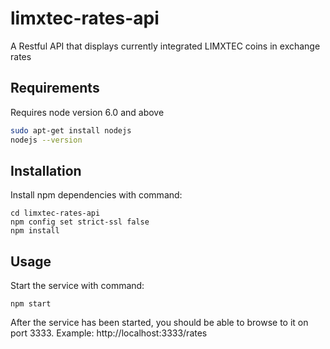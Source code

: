 # limxtec-rates-api
A Restful API that displays currently integrated LIMXTEC coins in exchange rates

## Requirements
Requires node version 6.0 and above
```sh
sudo apt-get install nodejs
nodejs --version
```

## Installation
Install npm dependencies with command:
```
cd limxtec-rates-api
npm config set strict-ssl false
npm install
```

## Usage
Start the service with command:
```
npm start
```

After the service has been started, you should be able to browse to it on port 3333.
Example: http://localhost:3333/rates
